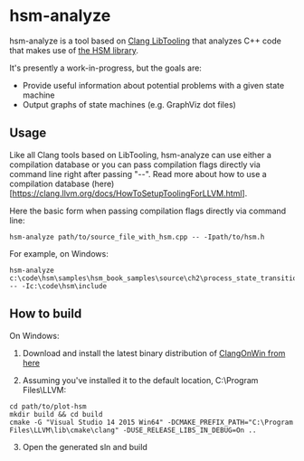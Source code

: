 # hsm-analyze

hsm-analyze is a tool based on [Clang LibTooling](https://clang.llvm.org/docs/LibTooling.html) that analyzes C++ code that makes use of [the HSM library](https://github.com/amaiorano/hsm).

It's presently a work-in-progress, but the goals are:
- Provide useful information about potential problems with a given state machine
- Output graphs of state machines (e.g. GraphViz dot files)


## Usage

Like all Clang tools based on LibTooling, hsm-analyze can use either a compilation database or you can pass compilation flags directly via command line right after passing "--". Read more about how to use a compilation database (here)[https://clang.llvm.org/docs/HowToSetupToolingForLLVM.html].

Here the basic form when passing compilation flags directly via command line:

```
hsm-analyze path/to/source_file_with_hsm.cpp -- -Ipath/to/hsm.h
```

For example, on Windows:
```
hsm-analyze c:\code\hsm\samples\hsm_book_samples\source\ch2\process_state_transitions.cpp  -- -Ic:\code\hsm\include
```


## How to build

On Windows:

1. Download and install the latest binary distribution of [ClangOnWin from here](https://sourceforge.net/projects/clangonwin/files/MsvcBuild/)

2. Assuming you've installed it to the default location, C:\Program Files\LLVM:

```
cd path/to/plot-hsm
mkdir build && cd build
cmake -G "Visual Studio 14 2015 Win64" -DCMAKE_PREFIX_PATH="C:\Program Files\LLVM\lib\cmake\clang" -DUSE_RELEASE_LIBS_IN_DEBUG=On ..
```

3. Open the generated sln and build
